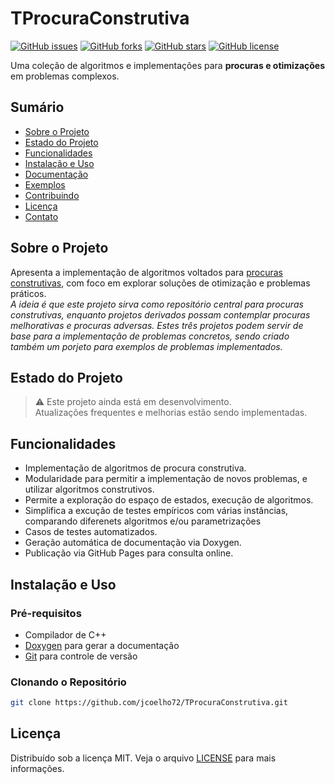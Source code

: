 # TProcuraConstrutiva

[![GitHub issues](https://img.shields.io/github/issues/jcoelho72/TProcuraConstrutiva.svg)](https://github.com/jcoelho72/TProcuraConstrutiva/issues)
[![GitHub forks](https://img.shields.io/github/forks/jcoelho72/TProcuraConstrutiva.svg)](https://github.com/jcoelho72/TProcuraConstrutiva/network)
[![GitHub stars](https://img.shields.io/github/stars/jcoelho72/TProcuraConstrutiva.svg)](https://github.com/jcoelho72/TProcuraConstrutiva/stargazers)
[![GitHub license](https://img.shields.io/github/license/jcoelho72/TProcuraConstrutiva.svg)](https://github.com/jcoelho72/TProcuraConstrutiva/blob/main/LICENSE)

Uma coleção de algoritmos e implementações para **procuras e otimizações** em problemas complexos.

## Sumário

- [Sobre o Projeto](#sobre-o-projeto)
- [Estado do Projeto](#estado-do-projeto)
- [Funcionalidades](#funcionalidades)
- [Instalação e Uso](#instalação-e-uso)
- [Documentação](#documentação)
- [Exemplos](#exemplos)
- [Contribuindo](#contribuindo)
- [Licença](#licença)
- [Contato](#contato)

## Sobre o Projeto

Apresenta a implementação de algoritmos voltados para [procuras construtivas](#), com foco em explorar soluções de otimização e problemas práticos.  
*A ideia é que este projeto sirva como repositório central para procuras construtivas, enquanto projetos derivados possam contemplar procuras melhorativas e procuras adversas. Estes três projetos podem servir de base para a implementação de problemas concretos, sendo criado também um porjeto para  exemplos de problemas implementados.*

## Estado do Projeto

> :warning: Este projeto ainda está em desenvolvimento.  
> Atualizações frequentes e melhorias estão sendo implementadas.

## Funcionalidades

- Implementação de algoritmos de procura construtiva.
- Modularidade para permitir a implementação de novos problemas, e utilizar algoritmos construtivos.
- Permite a exploração do espaço de estados, execução de algoritmos.
- Simplifica a excução de testes empíricos com várias instâncias, comparando diferenets algoritmos e/ou parametrizações 
- Casos de testes automatizados.
- Geração automática de documentação via Doxygen.
- Publicação via GitHub Pages para consulta online.

## Instalação e Uso

### Pré-requisitos

- Compilador de C++
- [Doxygen](http://www.doxygen.nl/) para gerar a documentação
- [Git](https://git-scm.com/) para controle de versão

### Clonando o Repositório
```bash
git clone https://github.com/jcoelho72/TProcuraConstrutiva.git
```

## Licença

Distribuído sob a licença MIT. Veja o arquivo [LICENSE](https://github.com/jcoelho72/TProcuraConstrutiva/blob/main/LICENSE) para mais informações.
